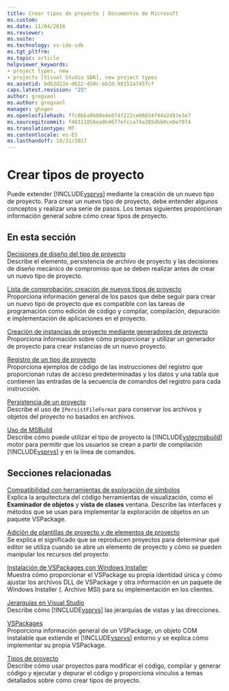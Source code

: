 ```yaml
---
title: Crear tipos de proyecto | Documentos de Microsoft
ms.custom: 
ms.date: 11/04/2016
ms.reviewer: 
ms.suite: 
ms.technology: vs-ide-sdk
ms.tgt_pltfrm: 
ms.topic: article
helpviewer_keywords:
- project types, new
- projects [Visual Studio SDK], new project types
ms.assetid: bdb2d22e-d622-450c-bb2d-98152a745fcf
caps.latest.revision: "25"
author: gregvanl
ms.author: gregvanl
manager: ghogen
ms.openlocfilehash: f7c0bba9b80e4e874f222ce00834f44a2d93e3e7
ms.sourcegitcommit: f40311056ea0b4677efcca74a285dbb0ce0e7974
ms.translationtype: MT
ms.contentlocale: es-ES
ms.lasthandoff: 10/31/2017
---
```

# <a name="creating-project-types"></a>Crear tipos de proyecto
Puede extender [!INCLUDE[vsprvs](../../code-quality/includes/vsprvs_md.md)] mediante la creación de un nuevo tipo de proyecto. Para crear un nuevo tipo de proyecto, debe entender algunos conceptos y realizar una serie de pasos. Los temas siguientes proporcionan información general sobre cómo crear tipos de proyecto.  
  
## <a name="in-this-section"></a>En esta sección  
 [Decisiones de diseño del tipo de proyecto](../../extensibility/internals/project-type-design-decisions.md)  
 Describe el elemento, persistencia de archivo de proyecto y las decisiones de diseño mecánico de compromiso que se deben realizar antes de crear un nuevo tipo de proyecto.  
  
 [Lista de comprobación: creación de nuevos tipos de proyecto](../../extensibility/internals/checklist-creating-new-project-types.md)  
 Proporciona información general de los pasos que debe seguir para crear un nuevo tipo de proyecto que es compatible con las tareas de programación como edición de código y compilar, compilación, depuración e implementación de aplicaciones en el proyecto.  
  
 [Creación de instancias de proyecto mediante generadores de proyecto](../../extensibility/internals/creating-project-instances-by-using-project-factories.md)  
 Proporciona información sobre cómo proporcionar y utilizar un generador de proyecto para crear instancias de un nuevo proyecto.  
  
 [Registro de un tipo de proyecto](../../extensibility/internals/registering-a-project-type.md)  
 Proporciona ejemplos de código de las instrucciones del registro que proporcionan rutas de acceso predeterminadas y los datos y una tabla que contienen las entradas de la secuencia de comandos del registro para cada instrucción.  
  
 [Persistencia de un proyecto](../../extensibility/internals/project-persistence.md)  
 Describe el uso de `IPersistFileFormat` para conservar los archivos y objetos del proyecto no basados en archivos.  
  
 [Uso de MSBuild](../../extensibility/internals/using-msbuild.md)  
 Describe cómo puede utilizar el tipo de proyecto la [!INCLUDE[vstecmsbuild](../../extensibility/internals/includes/vstecmsbuild_md.md)] motor para permitir que los usuarios se crean a partir de compilación [!INCLUDE[vsprvs](../../code-quality/includes/vsprvs_md.md)] y en la línea de comandos.  
  
## <a name="related-sections"></a>Secciones relacionadas  
 [Compatibilidad con herramientas de exploración de símbolos](../../extensibility/internals/supporting-symbol-browsing-tools.md)  
 Explica la arquitectura del código herramientas de visualización, como el **Examinador de objetos** y **vista de clases** ventana. Describe las interfaces y métodos que se usan para implementar la exploración de objetos en un paquete VSPackage.  
  
 [Adición de plantillas de proyecto y de elementos de proyecto](../../extensibility/internals/adding-project-and-project-item-templates.md)  
 Se explica el significado que se reproducen proyectos para determinar qué editor se utiliza cuando se abre un elemento de proyecto y cómo se pueden manipular los recursos del proyecto.  
  
 [Instalación de VSPackages con Windows Installer](../../extensibility/internals/installing-vspackages-with-windows-installer.md)  
 Muestra cómo proporcionar el VSPackage su propia identidad única y cómo ajustar los archivos DLL de VSPackage y otra información en un paquete de Windows Installer (. Archivo MSI) para su implementación en los clientes.  
  
 [Jerarquías en Visual Studio](../../extensibility/internals/hierarchies-in-visual-studio.md)  
 Describe cómo [!INCLUDE[vsprvs](../../code-quality/includes/vsprvs_md.md)] las jerarquías de vistas y las direcciones.  
  
 [VSPackages](../../extensibility/internals/vspackages.md)  
 Proporciona información general de un VSPackage, un objeto COM instalable que extiende el [!INCLUDE[vsprvs](../../code-quality/includes/vsprvs_md.md)] entorno y se explica cómo implementar su propia VSPackage.  
  
 [Tipos de proyecto](../../extensibility/internals/project-types.md)  
 Describe cómo usar proyectos para modificar el código, compilar y generar código y ejecutar y depurar el código y proporciona vínculos a temas detallados sobre cómo crear tipos de proyecto.